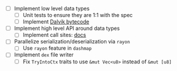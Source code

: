 - [ ] Implement low level data types
  - [ ] Unit tests to ensure they are 1:1 with the spec
  - [ ] Implement [Dalvik bytecode](https://source.android.com/docs/core/runtime/dalvik-bytecode)
- [ ] Implement high level API around data types
  - [ ] Implement call sites: [docs](https://source.android.com/docs/core/runtime/dex-format#call-site-item)
- [ ] Parallelize serialization/deserialization via `rayon`
  - [ ] Use `rayon` feature in `dashmap`
- [ ] Implement `dex` file writer
  - [ ] Fix `TryIntoCtx` traits to use `&mut Vec<u8>` instead of `&mut [u8]`